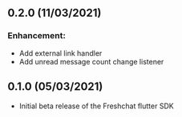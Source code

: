 ## 0.2.0 (11/03/2021)

### Enhancement:
* Add external link handler
* Add unread message count change listener

## 0.1.0 (05/03/2021)

* Initial beta release of the Freshchat flutter SDK

